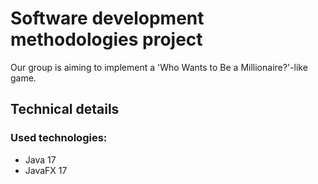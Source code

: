 # Software development methodologies project

Our group is aiming to implement a 'Who Wants to Be a Millionaire?'-like game.

## Technical details

### Used technologies:

- Java 17
- JavaFX 17
